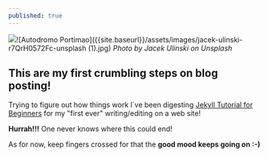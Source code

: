 ```yaml
---
published: true
---
```

![]({{site.baseurl}}/)![Autodromo Portimao]({{site.baseurl}}/assets/images/jacek-ulinski-r7QrH0572Fc-unsplash (1).jpg)
_Photo by Jacek Ulinski on Unsplash_
  

## This are my first crumbling steps on blog posting!

Trying to figure out how things work I´ve been digesting [Jekyll Tutorial for Beginners](https://blog.webjeda.com/jekyll-guide/) for my "first ever" writing/editing on a web site!

**Hurrah!!!** One never knows where this could end!

As for now, keep fingers crossed for that the **good mood keeps going on :-)**
